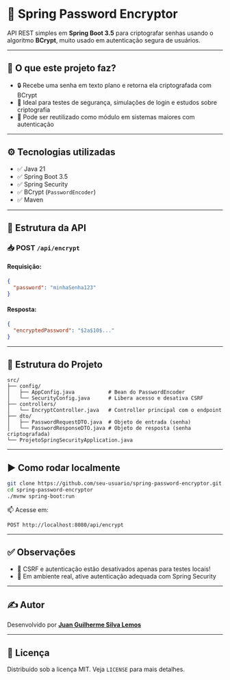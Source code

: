 
# 🔐 Spring Password Encryptor

API REST simples em **Spring Boot 3.5** para criptografar senhas usando o algoritmo **BCrypt**, muito usado em autenticação segura de usuários.

---

## 🚀 O que este projeto faz?

- 🔒 Recebe uma senha em texto plano e retorna ela criptografada com BCrypt
- 🧪 Ideal para testes de segurança, simulações de login e estudos sobre criptografia
- 🔁 Pode ser reutilizado como módulo em sistemas maiores com autenticação

---

## ⚙️ Tecnologias utilizadas

- ✅ Java 21
- ✅ Spring Boot 3.5
- ✅ Spring Security
- ✅ BCrypt (`PasswordEncoder`)
- ✅ Maven

---

## 🔁 Estrutura da API

### 📥 POST `/api/encrypt`

#### Requisição:
```json
{
  "password": "minhaSenha123"
}
```

#### Resposta:
```json
{
  "encryptedPassword": "$2a$10$..."
}
```

---

## 📁 Estrutura do Projeto

```
src/
├── config/
│   ├── AppConfig.java           # Bean do PasswordEncoder
│   └── SecurityConfig.java      # Libera acesso e desativa CSRF
├── controllers/
│   └── EncryptController.java   # Controller principal com o endpoint
├── dto/
│   ├── PasswordRequestDTO.java  # Objeto de entrada (senha)
│   └── PasswordResponseDTO.java # Objeto de resposta (senha criptografada)
└── ProjetoSpringSecurityApplication.java
```

---

## ▶️ Como rodar localmente

```bash
git clone https://github.com/seu-usuario/spring-password-encryptor.git
cd spring-password-encryptor
./mvnw spring-boot:run
```

📫 Acesse em:
```
POST http://localhost:8080/api/encrypt
```

---

## ✅ Observações

- 🚨 CSRF e autenticação estão desativados apenas para testes locais!
- 🔐 Em ambiente real, ative autenticação adequada com Spring Security

---

## ✍️ Autor

Desenvolvido por **[Juan Guilherme Silva Lemos](xurl.ooo/upsb7)**

---

## 📄 Licença

Distribuído sob a licença MIT. Veja `LICENSE` para mais detalhes.
